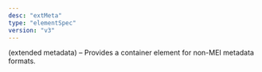 ```yaml
---
desc: "extMeta"
type: "elementSpec"
version: "v3"
---
```


(extended metadata) – Provides a container element for non-MEI metadata formats.